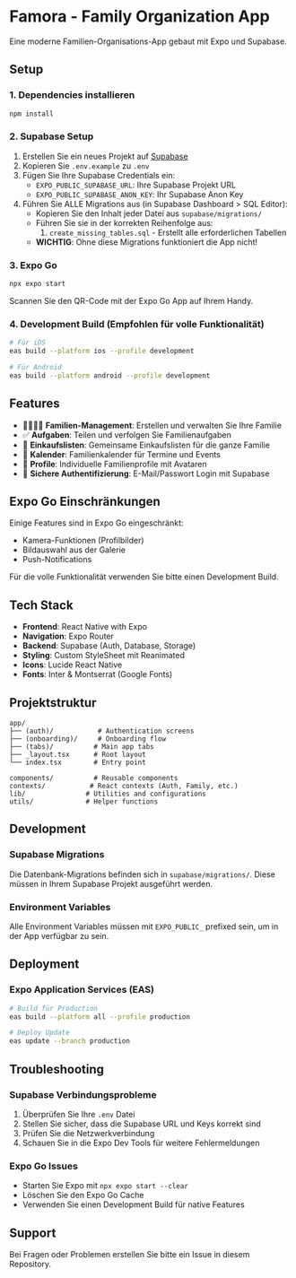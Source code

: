 # Famora - Family Organization App

Eine moderne Familien-Organisations-App gebaut mit Expo und Supabase.

## Setup

### 1. Dependencies installieren
```bash
npm install
```

### 2. Supabase Setup
1. Erstellen Sie ein neues Projekt auf [Supabase](https://supabase.com)
2. Kopieren Sie `.env.example` zu `.env`
3. Fügen Sie Ihre Supabase Credentials ein:
   - `EXPO_PUBLIC_SUPABASE_URL`: Ihre Supabase Projekt URL
   - `EXPO_PUBLIC_SUPABASE_ANON_KEY`: Ihr Supabase Anon Key
4. Führen Sie ALLE Migrations aus (in Supabase Dashboard > SQL Editor):
   - Kopieren Sie den Inhalt jeder Datei aus `supabase/migrations/` 
   - Führen Sie sie in der korrekten Reihenfolge aus:
     1. `create_missing_tables.sql` - Erstellt alle erforderlichen Tabellen
   - **WICHTIG**: Ohne diese Migrations funktioniert die App nicht!

### 3. Expo Go
```bash
npx expo start
```

Scannen Sie den QR-Code mit der Expo Go App auf Ihrem Handy.

### 4. Development Build (Empfohlen für volle Funktionalität)
```bash
# Für iOS
eas build --platform ios --profile development

# Für Android  
eas build --platform android --profile development
```

## Features

- 👨‍👩‍👧‍👦 **Familien-Management**: Erstellen und verwalten Sie Ihre Familie
- ✅ **Aufgaben**: Teilen und verfolgen Sie Familienaufgaben
- 🛒 **Einkaufslisten**: Gemeinsame Einkaufslisten für die ganze Familie
- 📅 **Kalender**: Familienkalender für Termine und Events
- 👤 **Profile**: Individuelle Familienprofile mit Avataren
- 🔐 **Sichere Authentifizierung**: E-Mail/Passwort Login mit Supabase

## Expo Go Einschränkungen

Einige Features sind in Expo Go eingeschränkt:
- Kamera-Funktionen (Profilbilder)
- Bildauswahl aus der Galerie
- Push-Notifications

Für die volle Funktionalität verwenden Sie bitte einen Development Build.

## Tech Stack

- **Frontend**: React Native with Expo
- **Navigation**: Expo Router
- **Backend**: Supabase (Auth, Database, Storage)
- **Styling**: Custom StyleSheet mit Reanimated
- **Icons**: Lucide React Native
- **Fonts**: Inter & Montserrat (Google Fonts)

## Projektstruktur

```
app/
├── (auth)/           # Authentication screens
├── (onboarding)/     # Onboarding flow
├── (tabs)/          # Main app tabs
├── _layout.tsx      # Root layout
└── index.tsx        # Entry point

components/          # Reusable components
contexts/           # React contexts (Auth, Family, etc.)
lib/               # Utilities and configurations
utils/             # Helper functions
```

## Development

### Supabase Migrations
Die Datenbank-Migrations befinden sich in `supabase/migrations/`. Diese müssen in Ihrem Supabase Projekt ausgeführt werden.

### Environment Variables
Alle Environment Variables müssen mit `EXPO_PUBLIC_` prefixed sein, um in der App verfügbar zu sein.

## Deployment

### Expo Application Services (EAS)
```bash
# Build für Production
eas build --platform all --profile production

# Deploy Update
eas update --branch production
```

## Troubleshooting

### Supabase Verbindungsprobleme
1. Überprüfen Sie Ihre `.env` Datei
2. Stellen Sie sicher, dass die Supabase URL und Keys korrekt sind
3. Prüfen Sie die Netzwerkverbindung
4. Schauen Sie in die Expo Dev Tools für weitere Fehlermeldungen

### Expo Go Issues
- Starten Sie Expo mit `npx expo start --clear`
- Löschen Sie den Expo Go Cache
- Verwenden Sie einen Development Build für native Features

## Support

Bei Fragen oder Problemen erstellen Sie bitte ein Issue in diesem Repository.